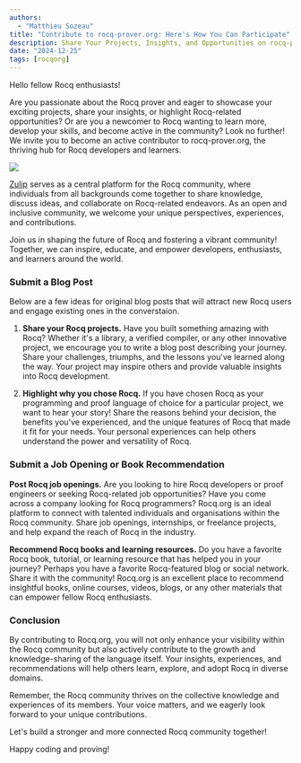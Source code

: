 ```yaml
---
authors:
  - "Matthieu Sozeau"
title: "Contribute to rocq-prover.org: Here's How You Can Participate"
description: Share Your Projects, Insights, and Opportunities on rocq-prover.org!
date: "2024-12-25"
tags: [rocqorg]
---
```


Hello fellow Rocq enthusiasts!

Are you passionate about the Rocq prover and eager to showcase your exciting projects, share your insights, or highlight Rocq-related opportunities? Or are you a newcomer to Rocq wanting to learn more, develop your skills, and become active in the community? Look no further! We invite you to become an active contributor to rocq-prover.org, the thriving hub for Rocq developers and learners.

![](/media/news/contribute.jpg)

[Zulip](https://coq.zulipchat.com/) serves as a central platform for the Rocq community, where individuals from all backgrounds come together to share knowledge, discuss ideas, and collaborate on Rocq-related endeavors. As an open and inclusive community, we welcome your unique perspectives, experiences, and contributions.


Join us in shaping the future of Rocq and fostering a vibrant community! Together, we can inspire, educate, and empower developers, enthusiasts, and learners around the world.

### Submit a Blog Post

Below are a few ideas for original blog posts that will attract new Rocq users and engage existing ones in the converstaion. 

1. **Share your Rocq projects.** Have you built something amazing with Rocq? Whether it's a library, a verified compiler, or any other innovative project, we encourage you to write a blog post describing your journey. Share your challenges, triumphs, and the lessons you've learned along the way. Your project may inspire others and provide valuable insights into Rocq development.

2. **Highlight why you chose Rocq.** If you have chosen Rocq as your programming and proof language of choice for a particular project, we want to hear your story! Share the reasons behind your decision, the benefits you've experienced, and the unique features of Rocq that made it fit for your needs. Your personal experiences can help others understand the power and versatility of Rocq.

### Submit a Job Opening or Book Recommendation

**Post Rocq job openings.** Are you looking to hire Rocq developers or proof engineers or seeking Rocq-related job opportunities? Have you come across a company looking for Rocq programmers? Rocq.org is an ideal platform to connect with talented individuals and organisations within the Rocq community. Share job openings, internships, or freelance projects, and help expand the reach of Rocq in the industry.

**Recommend Rocq books and learning resources.** Do you have a favorite Rocq book, tutorial, or learning resource that has helped you in your journey? Perhaps you have a favorite Rocq-featured blog or social network. Share it with the community! Rocq.org is an excellent place to recommend insightful books, online courses, videos, blogs, or any other materials that can empower fellow Rocq enthusiasts.

### Conclusion
By contributing to Rocq.org, you will not only enhance your visibility within the Rocq community but also actively contribute to the growth and knowledge-sharing of the language itself. Your insights, experiences, and recommendations will help others learn, explore, and adopt Rocq in diverse domains.

Remember, the Rocq community thrives on the collective knowledge and experiences of its members. Your voice matters, and we eagerly look forward to your unique contributions.

Let's build a stronger and more connected Rocq community together!

Happy coding and proving!
